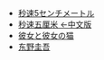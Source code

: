 * [秒速5センチメートル](byosokugosenntimetoru '秒速5センチメートル')
* [秒速五厘米 ←中文版](byosokugosenntimetoru.zh '秒速五厘米')
* [彼女と彼女の猫](kanojotokanojononeko)
* [东野圭吾](books/dongye/ '东野圭吾 日本原文')
